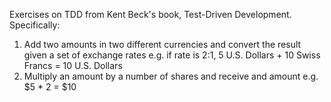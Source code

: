 Exercises on TDD from Kent Beck's book, Test-Driven Development. Specifically:
1.  Add two amounts in two different currencies and convert the result given a set of exchange rates 
    e.g. if rate is 2:1, 5 U.S. Dollars + 10 Swiss Francs = 10 U.S. Dollars
2.  Multiply an amount by a number of shares and receive and amount 
    e.g. $5 * 2 = $10 

